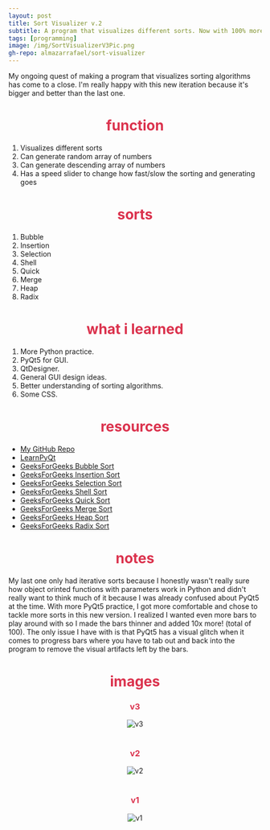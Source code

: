 ```yaml
---
layout: post
title: Sort Visualizer v.2
subtitle: A program that visualizes different sorts. Now with 100% more sorts! and 1000% more bars!
tags: [programming]
image: /img/SortVisualizerV3Pic.png
gh-repo: almazarrafael/sort-visualizer
---
```

My ongoing quest of making a program that visualizes sorting algorithms has come to a close. I'm really happy with this new iteration because it's bigger and better than the last one.

<h1> <center> <font color="#DB324D"> function </font> </center> </h1>

1. Visualizes different sorts
2. Can generate random array of numbers
3. Can generate descending array of numbers
4. Has a speed slider to change how fast/slow the sorting and generating goes

<h1> <center> <font color="#DB324D"> sorts </font> </center> </h1>

1. Bubble
2. Insertion
3. Selection
4. Shell
5. Quick
6. Merge
7. Heap
8. Radix

<h1> <center> <font color="#DB324D"> what i learned </font> </center> </h1>

1. More Python practice.
2. PyQt5 for GUI.
3. QtDesigner.
4. General GUI design ideas.
5. Better understanding of sorting algorithms.
6. Some CSS.

<h1> <center> <font color="#DB324D"> resources </font> </center> </h1>

- [My GitHub Repo](https://github.com/almazarrafael/sort-visualizer)
- [LearnPyQt](https://www.learnpyqt.com/)
- [GeeksForGeeks Bubble Sort](https://www.geeksforgeeks.org/bubble-sort/)
- [GeeksForGeeks Insertion Sort](https://www.geeksforgeeks.org/insertion-sort/)
- [GeeksForGeeks Selection Sort](https://www.geeksforgeeks.org/selection-sort/)
- [GeeksForGeeks Shell Sort](https://www.geeksforgeeks.org/shellsort/)
- [GeeksForGeeks Quick Sort](https://www.geeksforgeeks.org/python-program-for-quicksort/)
- [GeeksForGeeks Merge Sort](https://www.geeksforgeeks.org/python-program-for-merge-sort/)
- [GeeksForGeeks Heap Sort](https://www.geeksforgeeks.org/python-program-for-heap-sort/)
- [GeeksForGeeks Radix Sort](https://www.geeksforgeeks.org/radix-sort/)

<h1> <center> <font color="#DB324D"> notes </font> </center> </h1>

My last one only had iterative sorts because I honestly wasn't really sure how object orinted functions with parameters work in Python and didn't really want to think much of it because I was already confused about PyQt5 at the time. With more PyQt5 practice, I got more comfortable and chose to tackle more sorts in this new version. I realized I wanted even more bars to play around with so I made the bars thinner and added 10x more! (total of 100). The only issue I have with is that PyQt5 has a visual glitch when it comes to progress bars where you have to tab out and back into the program to remove the visual artifacts left by the bars.

<h1> <center> <font color="#DB324D"> images </font> </center> </h1>
<center>
<h3> <center> <font color="#DB324D"> v3 </font> </center> </h3>
<img src="https://camo.githubusercontent.com/159354c372250e738da6e619e919fdd543df4089/68747470733a2f2f63646e2e646973636f72646170702e636f6d2f6174746163686d656e74732f3536333238333333313334353637383333382f3731343635333132323031373838363232382f756e6b6e6f776e2e706e67" alt="v3">
<br>
<br>
<h3> <center> <font color="#DB324D"> v2 </font> </center> </h3>
<img src="https://camo.githubusercontent.com/205f9569329aa970794759c9583804a9c941fdd0/68747470733a2f2f63646e2e646973636f72646170702e636f6d2f6174746163686d656e74732f3536333238343539373438383631353433342f3731313033383730373837353937313037332f756e6b6e6f776e2e706e67" alt="v2">
<br>
<br>
<h3> <center> <font color="#DB324D"> v1 </font> </center> </h3>
<img src="https://camo.githubusercontent.com/37a4de5bda4a89aa371a61fb97b69a75069e4e64/68747470733a2f2f63646e2e646973636f72646170702e636f6d2f6174746163686d656e74732f3536333238343539373438383631353433342f3731313033393033353031353136383037302f756e6b6e6f776e2e706e67" alt="v1">
</center>
